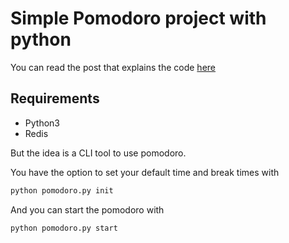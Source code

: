 # Simple Pomodoro project with python

You can read the post that explains the code [here](https://jhonatandasilva.comb/published/1627031260)

## Requirements 

- Python3 
- Redis

But the idea is a CLI tool to use pomodoro. 

You have the option to set your default time and break times with

```bash 
python pomodoro.py init
```

And you can start the pomodoro with 

```bash 
python pomodoro.py start
```

